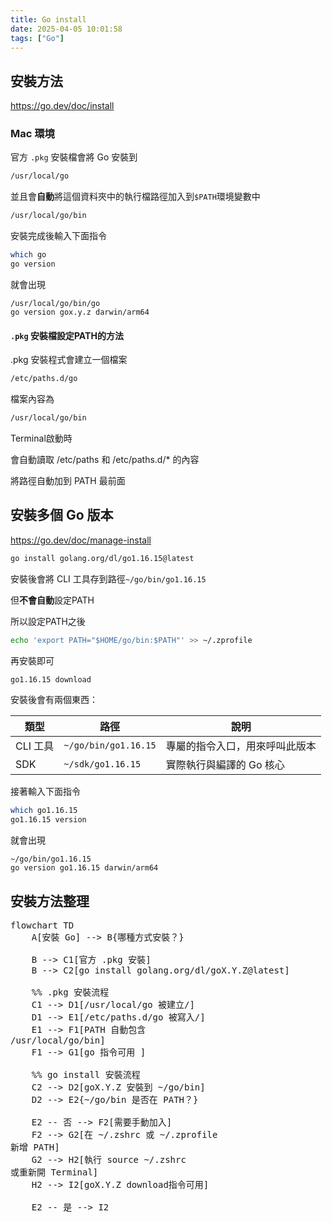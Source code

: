 ```yaml
---
title: Go install
date: 2025-04-05 10:01:58
tags: ["Go"]
---
```

## 安裝方法

https://go.dev/doc/install

### Mac 環境

官方 `.pkg` 安裝檔會將 Go 安裝到

```bash
/usr/local/go
```

並且會**自動**將這個資料夾中的執行檔路徑加入到`$PATH`環境變數中

```bash
/usr/local/go/bin
```

安裝完成後輸入下面指令

```bash
which go
go version
```

就會出現

```
/usr/local/go/bin/go
go version gox.y.z darwin/arm64
```

#### `.pkg` 安裝檔設定PATH的方法

.pkg 安裝程式會建立一個檔案

```bash
/etc/paths.d/go
```

檔案內容為

```bash
/usr/local/go/bin
```

Terminal啟動時

會自動讀取 /etc/paths 和 /etc/paths.d/* 的內容

將路徑自動加到 PATH 最前面

## 安裝多個 Go 版本

https://go.dev/doc/manage-install

```bash
go install golang.org/dl/go1.16.15@latest
```

安裝後會將 CLI 工具存到路徑`~/go/bin/go1.16.15`

但**不會自動**設定PATH

所以設定PATH之後

```bash
echo 'export PATH="$HOME/go/bin:$PATH"' >> ~/.zprofile
```

再安裝即可

```bash
go1.16.15 download
```

安裝後會有兩個東西：

| 類型 | 路徑 | 說明 |
|------|------|------|
| CLI 工具 | `~/go/bin/go1.16.15` | 專屬的指令入口，用來呼叫此版本 |
| SDK | `~/sdk/go1.16.15` | 實際執行與編譯的 Go 核心 |

接著輸入下面指令

```bash
which go1.16.15
go1.16.15 version
```

就會出現

```
~/go/bin/go1.16.15
go version go1.16.15 darwin/arm64
```

## 安裝方法整理

<pre class="mermaid">
flowchart TD
    A[安裝 Go] --> B{哪種方式安裝？}

    B --> C1[官方 .pkg 安裝]
    B --> C2[go install golang.org/dl/goX.Y.Z@latest]

    %% .pkg 安裝流程
    C1 --> D1[/usr/local/go 被建立/]
    D1 --> E1[/etc/paths.d/go 被寫入/]
    E1 --> F1[PATH 自動包含<br>/usr/local/go/bin]
    F1 --> G1[go 指令可用 ]

    %% go install 安裝流程
    C2 --> D2[goX.Y.Z 安裝到 ~/go/bin]
    D2 --> E2{~/go/bin 是否在 PATH？}

    E2 -- 否 --> F2[需要手動加入]
    F2 --> G2[在 ~/.zshrc 或 ~/.zprofile<br>新增 PATH]
    G2 --> H2[執行 source ~/.zshrc<br>或重新開 Terminal]
    H2 --> I2[goX.Y.Z download指令可用]

    E2 -- 是 --> I2
</pre>

<script type="module">
    import mermaid from 'https://cdn.jsdelivr.net/npm/mermaid@11/dist/mermaid.esm.min.mjs';
    mermaid.initialize({ 
        startOnLoad: true,
        theme: 'base',
        themeVariables: {
            wrap: true, 
            lineColor: '#ffffff',          // 線條顏色（白色）
            textColor: '#ffffff',          // 節點文字顏色
            primaryColor: '#1a1a1a',       // 節點背景（可配深色）
            primaryTextColor: '#ffffff',   // 節點內文字
      }
    });
</script>
